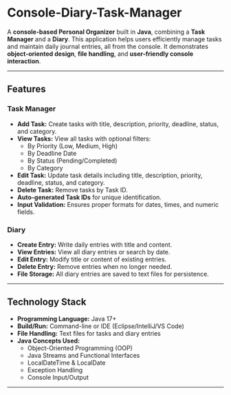 # Console-Diary-Task-Manager

A **console-based Personal Organizer** built in **Java**, combining a **Task Manager** and a **Diary**. This application helps users efficiently manage tasks and maintain daily journal entries, all from the console. It demonstrates **object-oriented design**, **file handling**, and **user-friendly console interaction**.

---

## **Features**

### **Task Manager**
- **Add Task:** Create tasks with title, description, priority, deadline, status, and category.
- **View Tasks:** View all tasks with optional filters:
  - By Priority (Low, Medium, High)
  - By Deadline Date
  - By Status (Pending/Completed)
  - By Category
- **Edit Task:** Update task details including title, description, priority, deadline, status, and category.
- **Delete Task:** Remove tasks by Task ID.
- **Auto-generated Task IDs** for unique identification.
- **Input Validation:** Ensures proper formats for dates, times, and numeric fields.

### **Diary**
- **Create Entry:** Write daily entries with title and content.
- **View Entries:** View all diary entries or search by date.
- **Edit Entry:** Modify title or content of existing entries.
- **Delete Entry:** Remove entries when no longer needed.
- **File Storage:** All diary entries are saved to text files for persistence.

---

## **Technology Stack**

- **Programming Language:** Java 17+
- **Build/Run:** Command-line or IDE (Eclipse/IntelliJ/VS Code)
- **File Handling:** Text files for tasks and diary entries
- **Java Concepts Used:**
  - Object-Oriented Programming (OOP)
  - Java Streams and Functional Interfaces
  - LocalDateTime & LocalDate
  - Exception Handling
  - Console Input/Output

---
